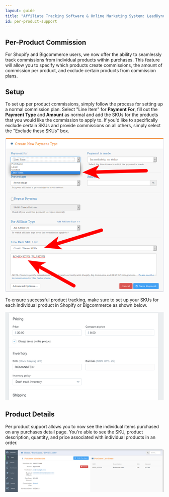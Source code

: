 ```yaml
---
layout: guide
title: "Affiliate Tracking Software & Online Marketing System: LeadDyno"
id: per-product-support
---
```


## Per-Product Commission

For Shopify and Bigcommerce users, we now offer the ability to seamlessly track commissions from individual products within purchases. This feature will allow you to specify which products create commissions, the amount of commission per product, and exclude certain products from commission plans. 

## Setup

To set up per product commissions, simply follow the process for setting up a normal commission plan. Select "Line Item" for **Payment For**, fill out the **Payment Type** and **Amount** as normal and add the SKUs for the products that you would like the commission to apply to. If you'd like to specifically exclude certain SKUs and provide commissions on all others, simply select the "Exclude these SKUs" box. 

![Per Product Screen](img/Per-Product-Screen.png)

To ensure successful product tracking, make sure to set up your SKUs for each individual product in Shopify or Bigcommerce as shown below. 

![Shopify SKU](img/Shopify-SKU.png)

## Product Details

Per product support allows you to now see the individual items purchased on any purchases detail page. You're able to see the SKU, product description, quantity, and price associated with individual products in an order.

![Per Product Page](img/Purchases-Per-Product.png)
